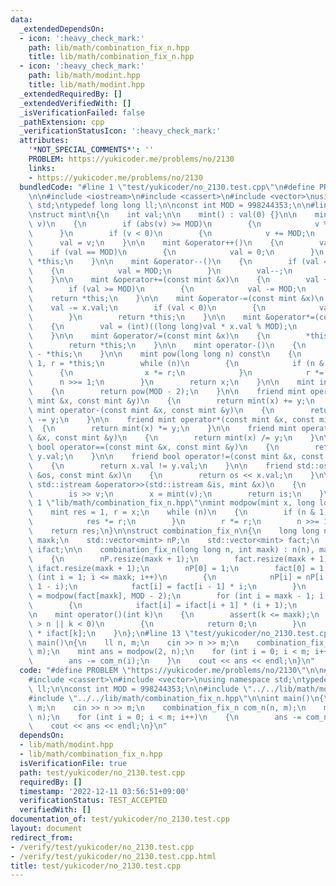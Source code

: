 ```yaml
---
data:
  _extendedDependsOn:
  - icon: ':heavy_check_mark:'
    path: lib/math/combination_fix_n.hpp
    title: lib/math/combination_fix_n.hpp
  - icon: ':heavy_check_mark:'
    path: lib/math/modint.hpp
    title: lib/math/modint.hpp
  _extendedRequiredBy: []
  _extendedVerifiedWith: []
  _isVerificationFailed: false
  _pathExtension: cpp
  _verificationStatusIcon: ':heavy_check_mark:'
  attributes:
    '*NOT_SPECIAL_COMMENTS*': ''
    PROBLEM: https://yukicoder.me/problems/no/2130
    links:
    - https://yukicoder.me/problems/no/2130
  bundledCode: "#line 1 \"test/yukicoder/no_2130.test.cpp\"\n#define PROBLEM \"https://yukicoder.me/problems/no/2130\"\
    \n\n#include <iostream>\n#include <cassert>\n#include <vector>\nusing namespace\
    \ std;\ntypedef long long ll;\n\nconst int MOD = 998244353;\n\n#line 1 \"lib/math/modint.hpp\"\
    \nstruct mint\n{\n    int val;\n\n    mint() : val(0) {}\n\n    mint(long long\
    \ v)\n    {\n        if (abs(v) >= MOD)\n        {\n            v %= MOD;\n  \
    \      }\n        if (v < 0)\n        {\n            v += MOD;\n        }\n  \
    \      val = v;\n    }\n\n    mint &operator++()\n    {\n        val++;\n    \
    \    if (val == MOD)\n        {\n            val = 0;\n        }\n        return\
    \ *this;\n    }\n\n    mint &operator--()\n    {\n        if (val == 0)\n    \
    \    {\n            val = MOD;\n        }\n        val--;\n        return *this;\n\
    \    }\n\n    mint &operator+=(const mint &x)\n    {\n        val += x.val;\n\
    \        if (val >= MOD)\n        {\n            val -= MOD;\n        }\n    \
    \    return *this;\n    }\n\n    mint &operator-=(const mint &x)\n    {\n    \
    \    val -= x.val;\n        if (val < 0)\n        {\n            val += MOD;\n\
    \        }\n        return *this;\n    }\n\n    mint &operator*=(const mint &x)\n\
    \    {\n        val = (int)((long long)val * x.val % MOD);\n        return *this;\n\
    \    }\n\n    mint &operator/=(const mint &x)\n    {\n        *this *= x.inv();\n\
    \        return *this;\n    }\n\n    mint operator-()\n    {\n        return mint()\
    \ - *this;\n    }\n\n    mint pow(long long n) const\n    {\n        mint x =\
    \ 1, r = *this;\n        while (n)\n        {\n            if (n & 1)\n      \
    \      {\n                x *= r;\n            }\n            r *= r;\n      \
    \      n >>= 1;\n        }\n        return x;\n    }\n\n    mint inv() const\n\
    \    {\n        return pow(MOD - 2);\n    }\n\n    friend mint operator+(const\
    \ mint &x, const mint &y)\n    {\n        return mint(x) += y;\n    }\n\n    friend\
    \ mint operator-(const mint &x, const mint &y)\n    {\n        return mint(x)\
    \ -= y;\n    }\n\n    friend mint operator*(const mint &x, const mint &y)\n  \
    \  {\n        return mint(x) *= y;\n    }\n\n    friend mint operator/(const mint\
    \ &x, const mint &y)\n    {\n        return mint(x) /= y;\n    }\n\n    friend\
    \ bool operator==(const mint &x, const mint &y)\n    {\n        return x.val ==\
    \ y.val;\n    }\n\n    friend bool operator!=(const mint &x, const mint &y)\n\
    \    {\n        return x.val != y.val;\n    }\n\n    friend std::ostream &operator<<(std::ostream\
    \ &os, const mint &x)\n    {\n        return os << x.val;\n    }\n\n    friend\
    \ std::istream &operator>>(std::istream &is, mint &x)\n    {\n        int v;\n\
    \        is >> v;\n        x = mint(v);\n        return is;\n    }\n};\n#line\
    \ 1 \"lib/math/combination_fix_n.hpp\"\nmint modpow(mint x, long long n)\n{\n\
    \    mint res = 1, r = x;\n    while (n)\n    {\n        if (n & 1)\n        {\n\
    \            res *= r;\n        }\n        r *= r;\n        n >>= 1;\n    }\n\
    \    return res;\n}\n\nstruct combination_fix_n\n{\n    long long n;\n    int\
    \ maxk;\n    std::vector<mint> nP;\n    std::vector<mint> fact;\n    std::vector<mint>\
    \ ifact;\n\n    combination_fix_n(long long n, int maxk) : n(n), maxk(maxk)\n\
    \    {\n        nP.resize(maxk + 1);\n        fact.resize(maxk + 1);\n       \
    \ ifact.resize(maxk + 1);\n        nP[0] = 1;\n        fact[0] = 1;\n        for\
    \ (int i = 1; i <= maxk; i++)\n        {\n            nP[i] = nP[i - 1] * (n +\
    \ 1 - i);\n            fact[i] = fact[i - 1] * i;\n        }\n        ifact[maxk]\
    \ = modpow(fact[maxk], MOD - 2);\n        for (int i = maxk - 1; i >= 0; i--)\n\
    \        {\n            ifact[i] = ifact[i + 1] * (i + 1);\n        }\n    }\n\
    \n    mint operator()(int k)\n    {\n        assert(k <= maxk);\n        if (k\
    \ > n || k < 0)\n        {\n            return 0;\n        }\n        return nP[k]\
    \ * ifact[k];\n    }\n};\n#line 13 \"test/yukicoder/no_2130.test.cpp\"\n\nint\
    \ main()\n{\n    ll n, m;\n    cin >> n >> m;\n    combination_fix_n com_n(n,\
    \ m);\n    mint ans = modpow(2, n);\n    for (int i = 0; i < m; i++)\n    {\n\
    \        ans -= com_n(i);\n    }\n    cout << ans << endl;\n}\n"
  code: "#define PROBLEM \"https://yukicoder.me/problems/no/2130\"\n\n#include <iostream>\n\
    #include <cassert>\n#include <vector>\nusing namespace std;\ntypedef long long\
    \ ll;\n\nconst int MOD = 998244353;\n\n#include \"../../lib/math/modint.hpp\"\n\
    #include \"../../lib/math/combination_fix_n.hpp\"\n\nint main()\n{\n    ll n,\
    \ m;\n    cin >> n >> m;\n    combination_fix_n com_n(n, m);\n    mint ans = modpow(2,\
    \ n);\n    for (int i = 0; i < m; i++)\n    {\n        ans -= com_n(i);\n    }\n\
    \    cout << ans << endl;\n}\n"
  dependsOn:
  - lib/math/modint.hpp
  - lib/math/combination_fix_n.hpp
  isVerificationFile: true
  path: test/yukicoder/no_2130.test.cpp
  requiredBy: []
  timestamp: '2022-12-11 03:56:51+09:00'
  verificationStatus: TEST_ACCEPTED
  verifiedWith: []
documentation_of: test/yukicoder/no_2130.test.cpp
layout: document
redirect_from:
- /verify/test/yukicoder/no_2130.test.cpp
- /verify/test/yukicoder/no_2130.test.cpp.html
title: test/yukicoder/no_2130.test.cpp
---
```

